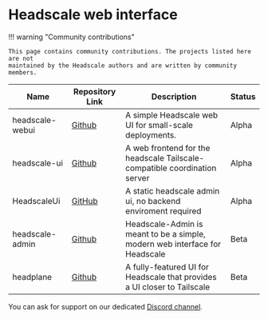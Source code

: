 # Headscale web interface

!!! warning "Community contributions"

    This page contains community contributions. The projects listed here are not
    maintained by the Headscale authors and are written by community members.

| Name            | Repository Link                                         | Description                                                                 | Status |
| --------------- | ------------------------------------------------------- | --------------------------------------------------------------------------- | ------ |
| headscale-webui | [Github](https://github.com/ifargle/headscale-webui)    | A simple Headscale web UI for small-scale deployments.                      | Alpha  |
| headscale-ui    | [Github](https://github.com/gurucomputing/headscale-ui) | A web frontend for the headscale Tailscale-compatible coordination server   | Alpha  |
| HeadscaleUi     | [GitHub](https://github.com/simcu/headscale-ui)         | A static headscale admin ui, no backend enviroment required                 | Alpha  |
| headscale-admin | [Github](https://github.com/GoodiesHQ/headscale-admin)  | Headscale-Admin is meant to be a simple, modern web interface for Headscale | Beta   |
| headplane       | [Github](https://github.com/tale/headplane)             | A fully-featured UI for Headscale that provides a UI closer to Tailscale    | Beta   |

You can ask for support on our dedicated [Discord channel](https://discord.com/channels/896711691637780480/1105842846386356294).
